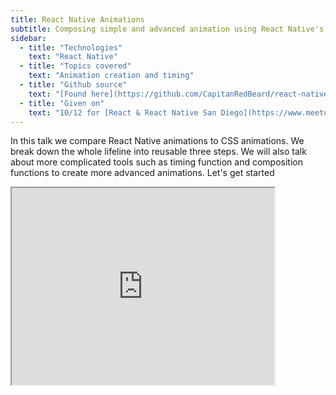 ```yaml
---
title: React Native Animations
subtitle: Composing simple and advanced animation using React Native's core `Animated` library.
sidebar:
  - title: "Technologies"
    text: "React Native"
  - title: "Topics covered"
    text: "Animation creation and timing"
  - title: "Github source"
    text: "[Found here](https://github.com/CapitanRedBeard/react-native-animation-showcase)"
  - title: "Given on"
    text: "10/12 for [React & React Native San Diego](https://www.meetup.com/ReactSD/events/233627896/)"
---
```

In this talk we compare React Native animations to CSS animations. We break down the whole lifeline into reusable three steps. We will also talk about more complicated tools such as timing function and composition functions to create more advanced animations. Let's get started

<iframe width="420" height="315" src="https://youtu.be/DrTbHOfCPro"></iframe>

<script async class="speakerdeck-embed" data-id="88fe88ab86bc4314a0462ac5494cb670" data-ratio="1.77777777777778" src="//speakerdeck.com/assets/embed.js"></script>
